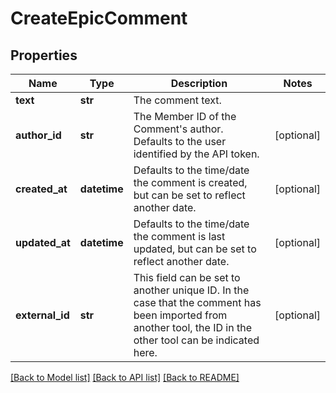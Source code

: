 # CreateEpicComment

## Properties
Name | Type | Description | Notes
------------ | ------------- | ------------- | -------------
**text** | **str** | The comment text. | 
**author_id** | **str** | The Member ID of the Comment&#x27;s author. Defaults to the user identified by the API token. | [optional] 
**created_at** | **datetime** | Defaults to the time/date the comment is created, but can be set to reflect another date. | [optional] 
**updated_at** | **datetime** | Defaults to the time/date the comment is last updated, but can be set to reflect another date. | [optional] 
**external_id** | **str** | This field can be set to another unique ID. In the case that the comment has been imported from another tool, the ID in the other tool can be indicated here. | [optional] 

[[Back to Model list]](../README.md#documentation-for-models) [[Back to API list]](../README.md#documentation-for-api-endpoints) [[Back to README]](../README.md)

